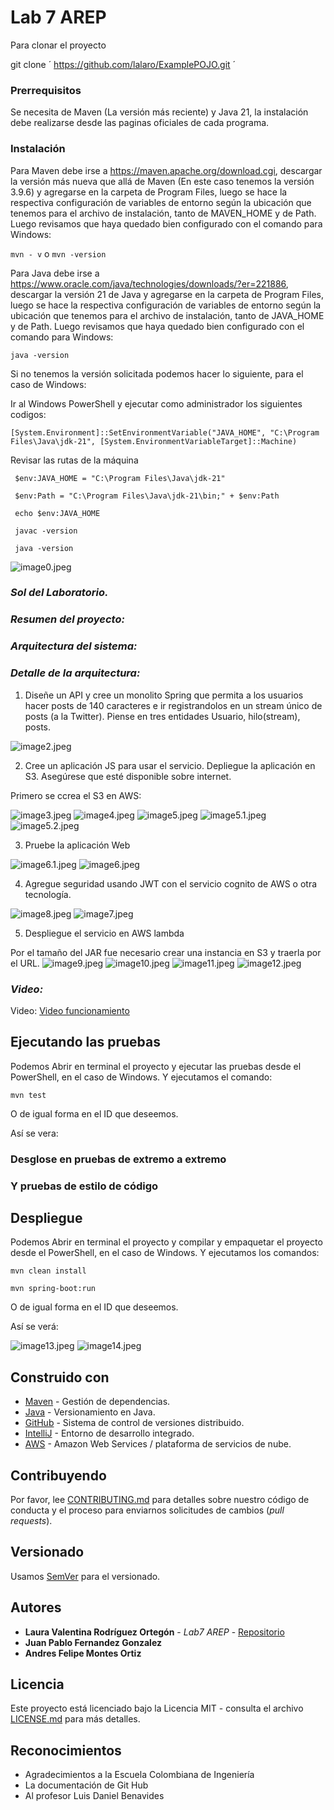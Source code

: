 # Lab 7 AREP

Para clonar el proyecto 

git clone  ´ https://github.com/lalaro/ExamplePOJO.git ´

### Prerrequisitos

Se necesita de Maven (La versión más reciente) y Java 21, la instalación debe realizarse desde las paginas oficiales de cada programa.

### Instalación

Para Maven debe irse a https://maven.apache.org/download.cgi, descargar la versión más nueva que allá de Maven (En este caso tenemos la versión 3.9.6) y agregarse en la carpeta de Program Files, luego se hace la respectiva configuración de variables de entorno según la ubicación que tenemos para el archivo de instalación, tanto de MAVEN_HOME y de Path.
Luego revisamos que haya quedado bien configurado con el comando para Windows:

` mvn - v `
o
` mvn -version `

Para Java debe irse a https://www.oracle.com/java/technologies/downloads/?er=221886, descargar la versión 21 de Java y agregarse en la carpeta de Program Files, luego se hace la respectiva configuración de variables de entorno según la ubicación que tenemos para el archivo de instalación, tanto de JAVA_HOME y de Path.
Luego revisamos que haya quedado bien configurado con el comando para Windows:

` java -version `

Si no tenemos la versión solicitada podemos hacer lo siguiente, para el caso de Windows:

Ir al Windows PowerShell y ejecutar como administrador los siguientes codigos:

` [System.Environment]::SetEnvironmentVariable("JAVA_HOME", "C:\Program Files\Java\jdk-21", [System.EnvironmentVariableTarget]::Machine) `

Revisar las rutas de la máquina

`  $env:JAVA_HOME = "C:\Program Files\Java\jdk-21" `

`  $env:Path = "C:\Program Files\Java\jdk-21\bin;" + $env:Path `

`  echo $env:JAVA_HOME `

`  javac -version `

`  java -version `

![image0.jpeg](src/main/resources/static/images/image0.jpeg)

### *Sol del Laboratorio.*
### *Resumen del proyecto:*


### *Arquitectura del sistema:*


### *Detalle de la arquitectura:*


1. Diseñe un API y cree un monolito Spring que permita a los usuarios hacer posts de 140 caracteres e ir registrandolos en un stream único de posts (a la Twitter). Piense en tres entidades Usuario, hilo(stream), posts.

![image2.jpeg](src/main/resources/static/images/image2.jpeg)


2. Cree un aplicación JS para usar el servicio. Depliegue la aplicación en S3. Asegúrese que esté disponible sobre internet.

Primero se ccrea el S3 en AWS:

![image3.jpeg](src/main/resources/static/images/image3.jpeg)
![image4.jpeg](src/main/resources/static/images/image4.jpeg)
![image5.jpeg](src/main/resources/static/images/image5.jpeg)
![image5.1.jpeg](src/main/resources/static/images/image5.1.jpeg)
![image5.2.jpeg](src/main/resources/static/images/image5.2.jpeg)

3. Pruebe la aplicación Web

![image6.1.jpeg](src/main/resources/static/images/image6.1.jpeg)
![image6.jpeg](src/main/resources/static/images/image6.jpeg)

4. Agregue seguridad usando JWT con el servicio cognito de AWS o otra tecnología.

![image8.jpeg](src/main/resources/static/images/image8.jpeg)
![image7.jpeg](src/main/resources/static/images/image7.jpeg)

5. Despliegue el servicio en AWS lambda

Por el tamaño del JAR fue necesario crear una instancia en S3 y traerla por el URL.
![image9.jpeg](src/main/resources/static/images/image9.jpeg)
![image10.jpeg](src/main/resources/static/images/image10.jpeg)
![image11.jpeg](src/main/resources/static/images/image11.jpeg)
![image12.jpeg](src/main/resources/static/images/image12.jpeg)

### *Video:*

Video: [Video funcionamiento]()

## Ejecutando las pruebas

Podemos Abrir en terminal el proyecto y ejecutar las pruebas desde el PowerShell, en el caso de Windows. Y ejecutamos el comando:

` mvn test `

O de igual forma en el ID que deseemos.

Así se vera:


### Desglose en pruebas de extremo a extremo

### Y pruebas de estilo de código

## Despliegue

Podemos Abrir en terminal el proyecto y compilar y empaquetar el proyecto desde el PowerShell, en el caso de Windows. Y ejecutamos los comandos:

` mvn clean install `

` mvn spring-boot:run `

O de igual forma en el ID que deseemos.

Así se verá:

![image13.jpeg](src/main/resources/static/images/image13.jpeg)
![image14.jpeg](src/main/resources/static/images/image14.jpeg)

## Construido con

* [Maven](https://maven.apache.org/) - Gestión de dependencias.
* [Java](https://www.java.com/es/) - Versionamiento en Java.
* [GitHub](https://docs.github.com/es) - Sistema de control de versiones distribuido.
* [IntelliJ](https://www.jetbrains.com/es-es/idea/) - Entorno de desarrollo integrado.
* [AWS](https://docs.aws.amazon.com/es_es/) - Amazon Web Services / plataforma de servicios de nube.

## Contribuyendo

Por favor, lee [CONTRIBUTING.md](https://gist.github.com/PurpleBooth/b24679402957c63ec426) para detalles sobre nuestro código de conducta y el proceso para enviarnos solicitudes de cambios (*pull requests*).

## Versionado

Usamos [SemVer](http://semver.org/) para el versionado.

## Autores

* **Laura Valentina Rodríguez Ortegón** - *Lab7 AREP* - [Repositorio](https://github.com/lalaro/LAB5AREP_CRUD.git)
* **Juan Pablo Fernandez Gonzalez** 
* **Andres Felipe Montes Ortiz**
## Licencia

Este proyecto está licenciado bajo la Licencia MIT - consulta el archivo [LICENSE.md](LICENSE.md) para más detalles.

## Reconocimientos

* Agradecimientos a la Escuela Colombiana de Ingeniería
* La documentación de Git Hub
* Al profesor Luis Daniel Benavides
